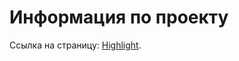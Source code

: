 # Информация по проекту

Ссылка на страницу: [Highlight](https://artyomzolotykh.github.io/homeworks-hoc-highlight/index.html).
